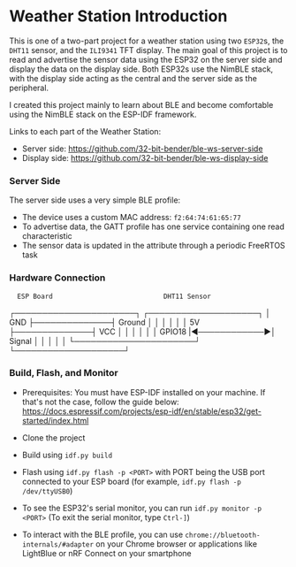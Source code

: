# Weather Station Introduction

This is one of a two-part project for a weather station using two `ESP32`s, the `DHT11` sensor, and the `ILI9341` TFT display. The main goal of this project is to read and advertise the sensor data using the ESP32 on the server side and display the data on the display side. Both ESP32s use the NimBLE stack, with the display side acting as the central and the server side as the peripheral.

I created this project mainly to learn about BLE and become comfortable using the NimBLE stack on the ESP-IDF framework.

Links to each part of the Weather Station:

* Server side: https://github.com/32-bit-bender/ble-ws-server-side
* Display side: https://github.com/32-bit-bender/ble-ws-display-side

### Server Side

The server side uses a very simple BLE profile:
* The device uses a custom MAC address: `f2:64:74:61:65:77`
* To advertise data, the GATT profile has one service containing one read characteristic
* The sensor data is updated in the attribute through a periodic FreeRTOS task

### Hardware Connection

      ESP Board                            DHT11 Sensor
┌──────────────────────┐              ┌────────────────────┐
│             GND      ├──────────────┤ Ground             │
│                      │              │                    │
│             5V       ├──────────────┤ VCC                │
│                      │              │                    │
│             GPIO18   |◄────────────►│ Signal             │
│                      │              │                    │
└──────────────────────┘              └────────────────────┘

### Build, Flash, and Monitor

* Prerequisites: You must have ESP-IDF installed on your machine. If that's not the case, follow the guide below:
https://docs.espressif.com/projects/esp-idf/en/stable/esp32/get-started/index.html

* Clone the project
* Build using `idf.py build`
* Flash using `idf.py flash -p <PORT>` with PORT being the USB port connected to your ESP board (for example, `idf.py flash -p /dev/ttyUSB0`)
* To see the ESP32's serial monitor, you can run `idf.py monitor -p <PORT>` (To exit the serial monitor, type ``Ctrl-]``)

* To interact with the BLE profile, you can use `chrome://bluetooth-internals/#adapter` on your Chrome browser or applications like LightBlue or nRF Connect on your smartphone
